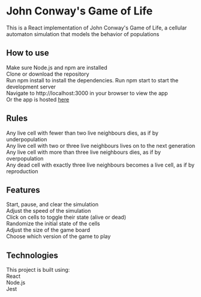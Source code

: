 # John Conway's Game of Life
This is a React implementation of John Conway's Game of Life, a cellular automaton simulation that models the behavior of populations 

## How to use
Make sure Node.js and npm are installed  
Clone or download the repository  
Run npm install to install the dependencies. 
Run npm start to start the development server  
Navigate to http://localhost:3000 in your browser to view the app  
Or the app is hosted [here](https://game-of-life1.herokuapp.com/)  

## Rules
Any live cell with fewer than two live neighbours dies, as if by underpopulation   
Any live cell with two or three live neighbours lives on to the next generation   
Any live cell with more than three live neighbours dies, as if by overpopulation   
Any dead cell with exactly three live neighbours becomes a live cell, as if by reproduction   

## Features
Start, pause, and clear the simulation  
Adjust the speed of the simulation    
Click on cells to toggle their state (alive or dead)  
Randomize the initial state of the cells    
Adjust the size of the game board  
Choose which version of the game to play  

## Technologies
This project is built using:  
React  
Node.js  
Jest  
